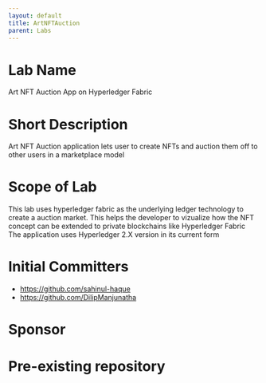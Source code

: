 ```yaml
---
layout: default
title: ArtNFTAuction
parent: Labs
---
```

# Lab Name
Art NFT Auction App on Hyperledger Fabric

# Short Description
Art NFT Auction application lets user to create NFTs and auction them off to other users in a marketplace model

# Scope of Lab
This lab uses hyperledger fabric as the underlying ledger technology to create a auction market. This helps the developer to vizualize how the NFT concept can be extended to private blockchains like Hyperledger Fabric
The application uses Hyperledger 2.X version in its current form

# Initial Committers
- https://github.com/sahinul-haque
- https://github.com/DilipManjunatha

# Sponsor


# Pre-existing repository
